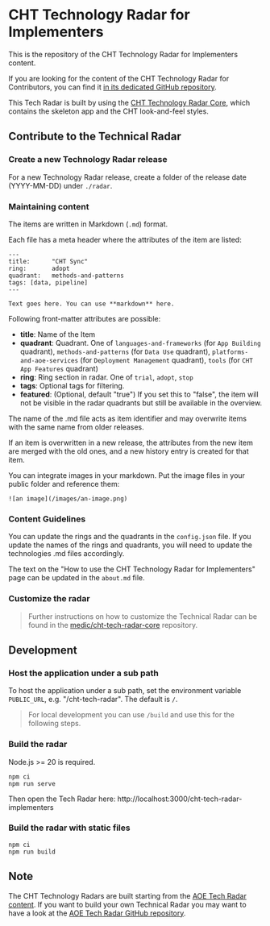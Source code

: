 # CHT Technology Radar for Implementers
This is the repository of the CHT Technology Radar for Implementers content.

If you are looking for the content of the CHT Technology Radar for Contributors, you can find it [in its dedicated GitHub repository](https://github.com/medic/cht-tech-radar-contributors). 

This Tech Radar is built by using the [CHT Technology Radar Core](https://github.com/medic/cht-tech-radar-core), which contains the skeleton app and the CHT look-and-feel styles. 

## Contribute to the Technical Radar

### Create a new Technology Radar release
For a new Technology Radar release, create a folder of the release date (YYYY-MM-DD) under `./radar`.

### Maintaining content
The items are written in Markdown (`.md`) format.

Each file has a meta header where the attributes of the item are listed:

```
---
title:      "CHT Sync"
ring:       adopt
quadrant:   methods-and-patterns
tags: [data, pipeline]
---

Text goes here. You can use **markdown** here.
```

Following front-matter attributes are possible:

- **title**: Name of the Item
- **quadrant**: Quadrant. One of `languages-and-frameworks` (for `App Building` quadrant),
  `methods-and-patterns` (for `Data Use` quadrant), `platforms-and-aoe-services`
(for `Deployment Management` quadrant), `tools` (for `CHT App Features` quadrant)
- **ring**: Ring section in radar. One of `trial`, `adopt`, `stop`
- **tags**: Optional tags for filtering.
- **featured**: (Optional, default "true") If you set this to "false", the item
  will not be visible in the radar quadrants but still be available in the overview.

The name of the .md file acts as item identifier and may overwrite items with
the same name from older releases.

If an item is overwritten in a new release, the attributes from the new item are
merged with the old ones, and a new history entry is created for that item.

You can integrate images in your markdown. Put the image files in your public folder and reference them:

```
![an image](/images/an-image.png)
```

### Content Guidelines
You can update the rings and the quadrants in the `config.json` file. If you update the names of the rings and quadrants,
you will need to update the technologies .md files accordingly.

The text on the "How to use the CHT Technology Radar for Implementers" page can be updated in the `about.md` file.

### Customize the radar
> Further instructions on how to customize the Technical Radar can be found in the [medic/cht-tech-radar-core](https://github.com/medic/cht-tech-radar-core) repository.

## Development

### Host the application under a sub path
To host the application under a sub path, set the environment variable `PUBLIC_URL`, e.g. "/cht-tech-radar".
The default is `/`.

> For local development you can use `/build` and use this for the following steps. 

### Build the radar
Node.js >= 20 is required.

```
npm ci
npm run serve
```

Then open the Tech Radar here: http://localhost:3000/cht-tech-radar-implementers

### Build the radar with static files
```
npm ci
npm run build
```

## Note
The CHT Technology Radars are built starting from the [AOE Tech Radar content](https://www.aoe.com/techradar/index.html).
If you want to build your own Technical Radar you may want to have a look at the [AOE Tech Radar GitHub repository](https://github.com/AOEpeople/aoe_technology_radar).

